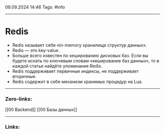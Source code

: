 09.09.2024 14:46
Tags: #info

---
# Redis

- Redis называет себя «in-memory хранилище структур данных».
- Redis — это key-value.
- Больше всего известен по кешированию дисковых баз. Если вы будете искать по ключевым словам «кеширование баз данных», то в каждой статье найдёте упоминания Redis.
- Redis поддерживает первичные индексы, не поддерживает вторичные.
- Redis содержит в себе механизм хранимых процедур на Lua.

---
### Zero-links:
[[00 Backend]] [[00 Базы данных]]

---
### Links:
